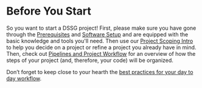 # Before You Start

So you want to start a DSSG project! First, please make sure you have
gone through the [Prerequisites](prerequisites/)
and [Software Setup](software-setup/) and are equipped with the basic knowledge and tools you'll need.
Then use our [Project Scoping
Intro](https://dssg.uchicago.edu/2016/10/27/scoping-data-science-for-social-good-projects/)
to help you decide on a project or refine a project you already have in mind.
Then, check out [Pipelines and Project Workflow](pipelines-and-project-workflow/) for an
overview of how the steps of your project (and, therefore, your code) will be organized.

Don’t forget to keep close to your hearth the [best practices for your day to day workflow](./TechnicalWorkflowAndBestPractices.md).
